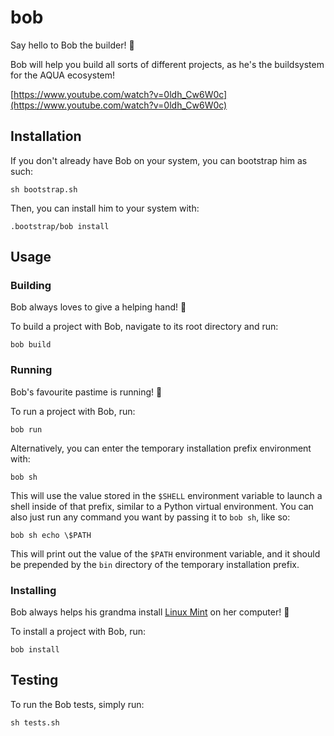 # bob

Say hello to Bob the builder! 👷

Bob will help you build all sorts of different projects, as he's the buildsystem for the AQUA ecosystem!

[https://www.youtube.com/watch?v=0ldh_Cw6W0c](https://www.youtube.com/watch?v=0ldh_Cw6W0c)

## Installation

If you don't already have Bob on your system, you can bootstrap him as such:

```console
sh bootstrap.sh
```

Then, you can install him to your system with:

```console
.bootstrap/bob install
```

## Usage

### Building

Bob always loves to give a helping hand! 🤝

To build a project with Bob, navigate to its root directory and run:

```console
bob build
```

### Running

Bob's favourite pastime is running! 🏃

To run a project with Bob, run:

```console
bob run
```

Alternatively, you can enter the temporary installation prefix environment with:

```console
bob sh
```

This will use the value stored in the `$SHELL` environment variable to launch a shell inside of that prefix, similar to a Python virtual environment.
You can also just run any command you want by passing it to `bob sh`, like so:

```console
bob sh echo \$PATH
```

This will print out the value of the `$PATH` environment variable, and it should be prepended by the `bin` directory of the temporary installation prefix.

### Installing

Bob always helps his grandma install [Linux Mint](https://linuxmint.com/) on her computer! 👵

To install a project with Bob, run:

```console
bob install
```

## Testing

To run the Bob tests, simply run:

```console
sh tests.sh
```
